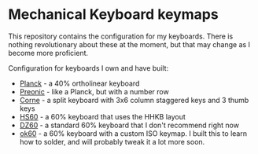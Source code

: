 # Mechanical Keyboard keymaps

This repository contains the configuration for my keyboards. There is nothing revolutionary about these at the moment, but that may change as I become more proficient.

Configuration for keyboards I own and have built:

* [Planck](https://github.com/teknostatik/keyboards/tree/main/planck) - a 40% ortholinear keyboard
* [Preonic](https://github.com/teknostatik/keyboards/tree/main/preonic) - like a Planck, but with a number row
* [Corne](https://github.com/teknostatik/keyboards/tree/main/corne) - a split keyboard with 3x6 column staggered keys and 3 thumb keys
* [HS60](https://github.com/teknostatik/keyboards/tree/main/HHKB) - a 60% keyboard that uses the HHKB layout
* [DZ60](https://github.com/teknostatik/keyboards/tree/main/dz60rgb_ansi) - a standard 60% keyboard that I don't recommend right now
* [ok60](https://github.com/teknostatik/keyboards/tree/main/ok60) - a 60% keyboard with a custom ISO keymap. I built this to learn how to solder, and will probably tweak it a lot more soon.
